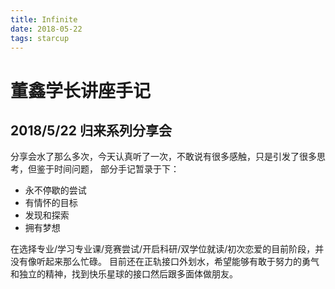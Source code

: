 ```yaml
---
title: Infinite
date: 2018-05-22
tags: starcup
---
```

# 董鑫学长讲座手记

## 2018/5/22 归来系列分享会
分享会水了那么多次，今天认真听了一次，不敢说有很多感触，只是引发了很多思考，但鉴于时间问题，
部分手记暂录于下：
* 永不停歇的尝试
* 有情怀的目标
* 发现和探索
* 拥有梦想

在选择专业/学习专业课/竞赛尝试/开启科研/双学位就读/初次恋爱的目前阶段，并没有像听起来那么忙碌。
目前还在正轨接口外划水，希望能够有敢于努力的勇气和独立的精神，找到快乐星球的接口然后跟多面体做朋友。



